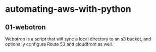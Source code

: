 # automating-aws-with-python


## 01-webotron

Webotron is a script that will sync a local directory to an s3 bucket, and optionally configure Route 53 and cloudfront as well.

